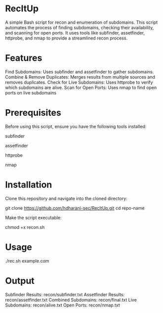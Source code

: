 # RecItUp
A simple Bash script for recon and enumeration of subdomains. This script automates the process of finding subdomains, checking their availability, and scanning for open ports. It uses tools like subfinder, assetfinder, httprobe, and nmap to provide a streamlined recon process.

# Features
Find Subdomains: Uses subfinder and assetfinder to gather subdomains.
Combine & Remove Duplicates: Merges results from multiple sources and removes duplicates.
Check for Live Subdomains: Uses httprobe to verify which subdomains are alive.
Scan for Open Ports: Uses nmap to find open ports on live subdomains

# Prerequisites
Before using this script, ensure you have the following tools installed:

subfinder

assetfinder

httprobe

nmap

# Installation
Clone this repository and navigate into the cloned directory:

git clone https://github.com/hdharani-sec/RecItUp.git
cd repo-name

Make the script executable:

chmod +x recon.sh

# Usage
./rec.sh example.com

# Output
Subfinder Results: recon/subfinder.txt
Assetfinder Results: recon/assetfinder.txt
Combined Subdomains: recon/final.txt
Live Subdomains: recon/alive.txt
Open Ports: recon/nmap.txt

